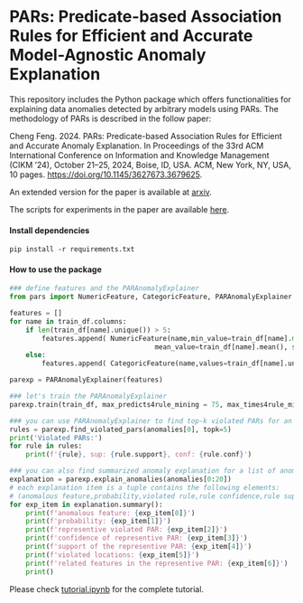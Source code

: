 # PARs: Predicate-based Association Rules for Efficient and Accurate Model-Agnostic Anomaly Explanation

This repository includes the Python package which offers functionalities for explaining data anomalies detected by arbitrary models using PARs. The methodology of PARs is described in the follow paper:  

Cheng Feng. 2024. PARs: Predicate-based Association Rules for Efficient and Accurate Anomaly Explanation. In Proceedings of the 33rd ACM International Conference on Information and Knowledge Management (CIKM ’24), October 21–25, 2024, Boise, ID, USA. ACM, New York, NY, USA, 10 pages. https://doi.org/10.1145/3627673.3679625. 

An extended version for the paper is available at [arxiv](https://arxiv.org/abs/2312.10968).

The scripts for experiments in the paper are available [here](https://github.com/cfeng783/PARs-Exp).

#### Install dependencies

```shell
pip install -r requirements.txt
```

#### How to use the package

```python
### define features and the PARAnomalyExplainer
from pars import NumericFeature, CategoricFeature, PARAnomalyExplainer

features = []
for name in train_df.columns:
    if len(train_df[name].unique()) > 5:
        features.append( NumericFeature(name,min_value=train_df[name].min(), max_value=train_df[name].max(),
                                    mean_value=train_df[name].mean(), std_value=train_df[name].std()) )
    else:
        features.append( CategoricFeature(name,values=train_df[name].unique().tolist()) )

parexp = PARAnomalyExplainer(features)

### let's train the PARAnomalyExplainer
parexp.train(train_df, max_predicts4rule_mining = 75, max_times4rule_mining = 5, set_seed=False)

### you can use PARAnomalyExplainer to find top-k violated PARs for an individual anomaly
rules = parexp.find_violated_pars(anomalies[0], topk=5)
print('Violated PARs:')
for rule in rules:
    print(f'{rule}, sup: {rule.support}, conf: {rule.conf}')

### you can also find summarized anomaly explanation for a list of anomalies
explanation = parexp.explain_anomalies(anomalies[0:20])
# each explanation item is a tuple contains the following elements: 
# (anomalous feature,probability,violated rule,rule confidence,rule support,violated locations,related features)
for exp_item in explanation.summary():
    print(f'anomalous feature: {exp_item[0]}')
    print(f'probability: {exp_item[1]}')
    print(f'representive violated PAR: {exp_item[2]}')
    print(f'confidence of representive PAR: {exp_item[3]}')
    print(f'support of the representive PAR: {exp_item[4]}')
    print(f'violated locations: {exp_item[5]}')
    print(f'related features in the representive PAR: {exp_item[6]}')
    print()

```

Please check [tutorial.ipynb](tutorial.ipynb) for the complete tutorial.
